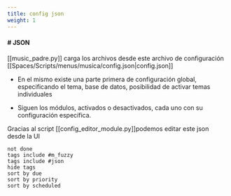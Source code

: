 ```yaml
---
title: config json
weight: 1
---
```


#### # JSON

 [[music_padre.py]] carga los archivos desde este archivo de configuración [[Spaces/Scripts/menus/musica/config.json|config.json]]

- En el mismo existe una parte primera de configuración global, especificando el tema, base de datos, posibilidad de activar temas individuales 
  
- Siguen los módulos, activados o desactivados, cada uno con su configuración específica.

Gracias al script [[config_editor_module.py]]podemos editar este json desde la UI

```tasks
not done
tags include #m_fuzzy
tags include #json
hide tags
sort by due
sort by priority
sort by scheduled
```